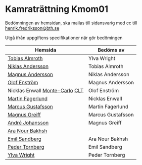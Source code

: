 # Kamraträttning Kmom01

Bedömningen av hemsidan, ska mailas till sidansvarig med cc till
henrik.fredriksson@bth.se

Utgå ifrån uppgiftens specifikationer när gör bedömingen

|Hemsida | Bedöms av|
|---|---|
|[Tobias Almroth](http://www.student.bth.se/~toab16/dbwebb-kurser/matmod/me/redovisa/app.cgi/kmom02)|Ylva Wright|
|[Niklas Andersson](http://www.student.bth.se/~niaa16/dbwebb-kurser/matmod/me/uppgift2/)|Tobias Almroth|
|[Magnus Andersson](http://82.102.5.98:1440/)|Niklas Andersson|
|[Olof Enström](http://www.student.bth.se/~olen16/dbwebb-kurser/matmod/me/uppgift2/)|Magnus Andersson|
|Nicklas Enwall [Monte-Carlo](http://www.student.bth.se/~nien16/dbwebb-kurser/matmod/me/redovisa/app.cgi/montecarlo) [CLT](http://www.student.bth.se/~nien16/dbwebb-kurser/matmod/me/redovisa/app.cgi/centrala)|Olof Enström|
|[Martin Fagerlund](http://marton.pythonanywhere.com/reports/uppgift2/)|Nicklas Enwall|
|[Marcus Gustafsson](http://www.student.bth.se/~magi16/dbwebb-kurser/matmod/me/kmom01/app.cgi/kmom02)|Martin Fagerlund|
|[Magnus Greiff](http://www.student.bth.se/~magp16/dbwebb-kurser/matmod/me/uppgift2/)|Marcus Gustafsson|
|[André  Johansson](http://andremartinj.pythonanywhere.com/kmom02)|Magnus Greiff|
|[Ara Nour Bakhsh](http://www.student.bth.se/~arno16/dbwebb-kurser/matmod/me/uppgift2/)||André Johansson|
|[Emil Sandberg](http://www.student.bth.se/~emsa16/dbwebb-kurser/matmod/me/redovisa/app.cgi/uppgift21)|Ara Nour Bakhsh|
|[Peder Tornberg](http://www.student.bth.se/~peto16/dbwebb-kurser/matmod/me/uppgift2/app.cgi/)|Emil Sandberg|
|[Ylva Wright](http://www.student.bth.se/~ylwr15/dbwebb-kurser/matmod/me/uppgift2/kmom02.html)|Peder Tornberg|

